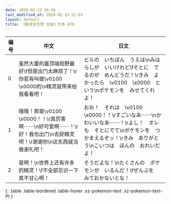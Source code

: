 ```yaml
---
date: 2020-02-23 20:56
last_modified_at: 2020-02-23 22:03
layout: default
title: 《精灵宝可梦 白金》文本 076
---
```

| 编号 | 中文 | 日文 |
| ---- | ---- | ---- |
| 0 | 虽然大厦的最顶端视野最好\f但是出门太麻烦了！\r你若有叫做\v0100　\x0000的\n精灵就带来给我看看吧！ | ビルの　いちばん　うえは\nみはらしが　いいけれど\fそとに　でるのが　めんどうだ！\rきみ　よかったら　\v0100　\x0000　という\nポケモンを　みせてくれよ！ |
| 1 | 哦哦！那是\v0100　\x0000！！\r真厉害啊⋯⋯\n好可爱啊⋯⋯！\r好！我也出门\n去捉精灵吧！\r谢谢你\n这东西就当做谢礼吧！ | おお！　それは　\v0100　\x0000！！\rすごいなあ⋯⋯\nかわいいなあ⋯⋯！\rよし！　オレも　そとにでて\nポケモンを　つかまえるぞッ！\rきみ　ありがとう\nこいつは　ほんの　おれいだよ！ |
| 2 | 是啊！\n世界上还有许多的精灵！\f不全部见识一下真不甘心啊！ | そうだよな！\nたくさんの　ポケモンが　いるんだ！\fぜんぶを　みておかないとな！ |
{: .table .table-bordered .table-hover .xz-pokemon-text .xz-pokemon-text-Pt }